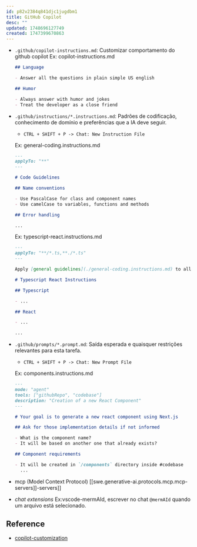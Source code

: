 ```yaml
---
id: p82v2384q841djc1jugdbm1
title: GitHub Copilot
desc: ""
updated: 1748696127749
created: 1747399670863
---
```


- `.github/copilot-instructions.md`: Customizar comportamento do github copilot
  Ex: copilot-instructions.md

  ```md
  ## Language

  - Answer all the questions in plain simple US english

  ## Humor

  - Always answer with humor and jokes
  - Treat the developer as a close friend
  ```

- `.github/instructions/*.instructions.md`: Padrões de codificação, conhecimento de domínio e preferências que a IA deve seguir.

  - `CTRL + SHIFT + P -> Chat: New Instruction File`

  Ex: general-coding.instructions.md

  ```md
  ---
  applyTo: "**"
  ---

  # Code Guidelines

  ## Name conventions

  - Use PascalCase for class and component names
  - Use camelCase to variables, functions and methods

  ## Error handling

  ...
  ```

  Ex: typescript-react.instructions.md

  ```md
  ---
  applyTo: "**/*.ts,**./*.ts"
  ---

  Apply [general guidelines](./general-coding.instructions.md) to all files.

  # Typescript React Instructions

  ## Typescript

  - ...

  ## React

  - ...

  ...
  ```

- `.github/prompts/*.prompt.md`: Saída esperada e quaisquer restrições relevantes para esta tarefa.

  - `CTRL + SHIFT + P -> Chat: New Prompt File`

  Ex: components.instructions.md

  ```md
  ---
  mode: "agent"
  tools: ["githubRepo", "codebase"]
  description: "Creation of a new React Component"
  ---

  # Your goal is to generate a new react component using Next.js

  ## Ask for those implementation details if not informed

  - What is the component name?
  - It will be based on another one that already exists?

  ## Component requirements

  - It will be created in `/components` directory inside #codebase
    ...
  ```

- mcp (Model Context Protocol) [[swe.generative-ai.protocols.mcp.mcp-servers]]-servers]]
- _chat extensions_ Ex:vscode-mermAId, escrever no chat `@mermAId` quando um arquivo está selecionado.

## Reference

- [copilot-customization](https://code.visualstudio.com/docs/copilot/copilot-customization)
